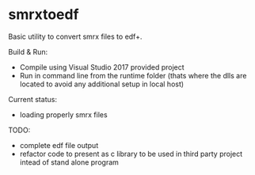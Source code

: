 # smrxtoedf

Basic utility to convert smrx files to edf+. 

Build & Run:
- Compile using Visual Studio 2017 provided project
- Run in command line from the runtime folder (thats where the dlls are 
located to avoid any additional setup in local host)

Current status: 
- loading properly smrx files 

TODO: 
- complete edf file output
- refactor code to present as c library to be used in third party 
project intead of stand alone program

